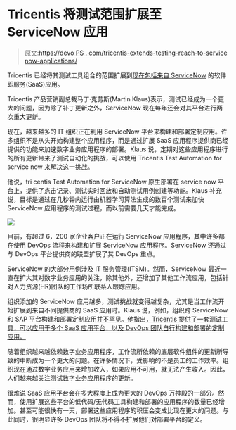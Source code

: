 # Tricentis 将测试范围扩展至 ServiceNow 应用

> 原文:[https://devo PS . com/tricentis-extends-testing-reach-to-service now-applications/](https://devops.com/tricentis-extends-testing-reach-to-servicenow-applications/)

Tricentis 已经将其测试工具组合的范围扩展到[现在包括来自 ServiceNow](https://www.businesswire.com/news/home/20200902005283/en/Tricentis-Extends-Leadership-Enterprise-Application-Delivery-Launches) 的软件即服务(SaaS)应用。

Tricentis 产品营销副总裁马丁·克劳斯(Martin Klaus)表示，测试已经成为一个更大的问题，因为除了补丁更新之外，ServiceNow 现在每年还会对其平台进行两次重大更新。

现在，越来越多的 IT 组织正在利用 ServiceNow 平台来构建和部署定制应用。许多组织不是从头开始构建整个应用程序，而是通过扩展 SaaS 应用程序提供商已经提供的功能来加速数字业务应用程序的部署。Klaus 说，定期对这些应用程序进行的所有更新带来了测试自动化的挑战，可以使用 Tricentis Test Automation for service now 来解决这一挑战。

他说，tri centis Test Automation for ServiceNow 原生部署在 service now 平台上，提供了点击记录、测试实时回放和自动测试用例创建等功能。Klaus 补充说，目标是通过在几秒钟内运行由机器学习算法生成的数百个测试来加快 ServiceNow 应用程序的测试过程，而以前需要几天才能完成。

![](../Images/c1b2579740790a30fb88348b08a15706.png)

目前，有超过 6，200 家企业客户正在运行 ServiceNow 应用程序，其中许多都在使用 DevOps 流程来构建和扩展 ServiceNow 应用程序。ServiceNow 还通过与 DevOps 平台提供商的联盟扩展了其 DevOps 重点。

ServiceNow 的大部分用例涉及 IT 服务管理(ITSM)。然而，ServiceNow 最近一直在扩大其对数字业务应用的关注，除其他外，还增加了其他工作流应用，包括针对人力资源(HR)团队的工作场所联系人跟踪应用。

组织添加的 ServiceNow 应用越多，测试挑战就变得越复杂，尤其是当工作流开始扩展到来自不同提供商的 SaaS 应用时。Klaus 说，例如，组织跨 ServiceNow 和 SAP 平台构建和部署定制应用[并不罕见。他指出，Tricentis 提供了一套测试工具，可以应用于多个 SaaS 应用平台，以及 DevOps 团队自行构建和部署的定制应用。](https://devops.com/sap-aligns-with-tricentis-on-continuous-testing/)

随着组织越来越依赖数字业务应用程序，工作流所依赖的底层软件组件的更新所导致的中断成为一个更大的问题。在许多情况下，受影响的不是员工的工作效率。组织现在通过数字业务应用来增加收入，如果应用不可用，就无法产生收入。因此，人们越来越关注测试数字业务应用程序的更新。

很难说 SaaS 应用平台会在多大程度上成为更大的 DevOps 万神殿的一部分。然而，使用扩展这些平台的低代码/无代码工具构建和部署的应用程序的数量已经增加。甚至可能很快有一天，部署这些应用程序的积压会变成比现在更大的问题。与此同时，很明显许多 DevOps 团队将不得不扩展他们对部署平台的定义。
